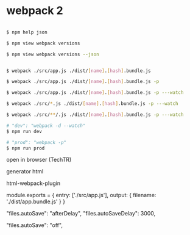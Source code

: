 # webpack 2

```sh

$ npm help json

$ npm view webpack versions

$ npm view webpack versions --json

```




```sh

$ webpack ./src/app.js ./dist/[name].[hash].bundle.js 

$ webpack ./src/app.js ./dist/[name].[hash].bundle.js -p

$ webpack ./src/app.js ./dist/[name].[hash].bundle.js -p ---watch

$ webpack ./src/*.js ./dist/[name].[hash].bundle.js -p ---watch

$ webpack ./src/**/.js ./dist/[name].[hash].bundle.js -p ---watch

# "dev": "webpack -d --watch"
$ npm run dev 

# "prod": "webpack -p"
$ npm run prod

```

open in browser (TechTR)

generator html


html-webpack-plugin




module.exports = {
    entry: ['./src/app.js'],
    output: {
        filename: './dist/app.bundle.js'
    }
}



"files.autoSave": "afterDelay",
"files.autoSaveDelay": 3000,

"files.autoSave": "off",





















